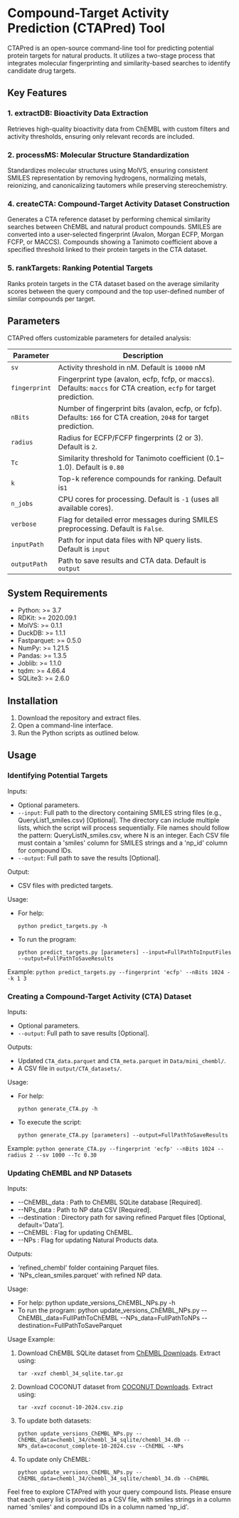 # Compound-Target Activity Prediction (CTAPred) Tool

CTAPred is an open-source command-line tool for predicting potential protein targets for natural products. It utilizes a two-stage process that integrates molecular fingerprinting and similarity-based searches to identify candidate drug targets.

## Key Features

### 1. **extractDB: Bioactivity Data Extraction**
Retrieves high-quality bioactivity data from ChEMBL with custom filters and activity thresholds, ensuring only relevant records are included.

### 2. **processMS: Molecular Structure Standardization**

Standardizes molecular structures using MolVS, ensuring consistent SMILES representation by removing hydrogens, normalizing metals, reionizing, and canonicalizing tautomers while preserving stereochemistry.

### 4. **createCTA: Compound-Target Activity Dataset Construction**
Generates a CTA reference dataset by performing chemical similarity searches between ChEMBL and natural product compounds. SMILES are converted into a user-selected fingerprint (Avalon, Morgan ECFP, Morgan FCFP, or MACCS). Compounds showing a Tanimoto coefficient above a specified threshold linked to their protein targets in the CTA dataset.

### 5. **rankTargets: Ranking Potential Targets**

Ranks protein targets in the CTA dataset based on the average similarity scores between the query compound and the top user-defined number of similar compounds per target.

## Parameters
CTAPred offers customizable parameters for detailed analysis:

| Parameter        | Description                                                                                                                                          
|------------------|---------------------------------------------------------------------------------------------------------------------|
| `sv`             | Activity threshold in nM. Default is `10000` nM                                                                     |
| `fingerprint`    | Fingerprint type (avalon, ecfp, fcfp, or maccs). Defaults: `maccs` for CTA creation, `ecfp` for target prediction.  |
| `nBits`          | Number of fingerprint bits (avalon, ecfp, or fcfp). Defaults: `166` for CTA creation, `2048` for target prediction. |
| `radius`         | Radius for ECFP/FCFP fingerprints (2 or 3). Default is `2`.                                                         |
| `Tc`             | Similarity threshold for Tanimoto coefficient (0.1–1.0). Default is `0.80`                                          |
| `k`              | Top-k reference compounds for ranking. Default is`1`                                                                |
| `n_jobs`         | CPU cores for processing. Default is `-1` (uses all available cores).                                               |
| `verbose`        | Flag for detailed error messages during SMILES preprocessing. Default is `False`.                                   |
| `inputPath`      | Path for input data files with NP query lists. Default is `input`                                                   |
| `outputPath`     | Path to save results and CTA data. Default is `output`                                                              |

## System Requirements

- Python: >= 3.7
- RDKit: >= 2020.09.1 
- MolVS: >= 0.1.1 
- DuckDB: >= 1.1.1 
- Fastparquet: >= 0.5.0 
- NumPy: >= 1.21.5 
- Pandas: >= 1.3.5 
- Joblib: >= 1.1.0 
- tqdm: >= 4.66.4 
- SQLite3: >= 2.6.0 

## Installation

1. Download the repository and extract files.
2. Open a command-line interface.
3. Run the Python scripts as outlined below.

## Usage

          
### Identifying Potential Targets


Inputs:
   - Optional parameters.
   - `--input`: Full path to the directory containing SMILES string files (e.g., QueryList1_smiles.csv) [Optional].
              The directory can include multiple lists, which the script will process sequentially. File names should follow the pattern: QueryListN_smiles.csv, where N is an integer.
              Each CSV file must contain a 'smiles' column for SMILES strings and a 'np_id' column for compound IDs.
   - `--output`: Full path to save the results [Optional].

Output:
   - CSV files with predicted targets.

Usage:
   - For help:
     ```
     python predict_targets.py -h
     ```
   - To run the program:
     ```
     python predict_targets.py [parameters] --input=FullPathToInputFiles --output=FullPathToSaveResults
     ```

Example:
     ```
   python predict_targets.py --fingerprint 'ecfp' --nBits 1024 --k 1 3 
     ```
   
### Creating a Compound-Target Activity (CTA) Dataset


Inputs:
   - Optional parameters.
   - `--output`: Full path to save results [Optional].

Outputs:
   - Updated `CTA_data.parquet` and `CTA_meta.parquet` in `Data/mini_chembl/`.
   - A CSV file in `output/CTA_datasets/`.

Usage:
   - For help:
     ```
     python generate_CTA.py -h
     ```
   - To execute the script:
     ```
     python generate_CTA.py [parameters] --output=FullPathToSaveResults
     ```

Example:
     ```
   python generate_CTA.py --fingerprint 'ecfp' --nBits 1024 --radius 2 --sv 1000 --Tc 0.30
     ```
 
### Updating ChEMBL and NP Datasets

Inputs:
   - --ChEMBL_data : Path to ChEMBL SQLite database [Required].
   - --NPs_data    : Path to NP data CSV [Required].
   - --destination : Directory path for saving refined Parquet files [Optional, default='Data'].
   - --ChEMBL      : Flag for updating ChEMBL.
   - --NPs         : Flag for updating Natural Products data.

Outputs: 
   - 'refined_chembl' folder containing Parquet files.
   - 'NPs_clean_smiles.parquet' with refined NP data.

Usage:
   - For help:
     python update_versions_ChEMBL_NPs.py -h
   - To run the program:
     python update_versions_ChEMBL_NPs.py --ChEMBL_data=FullPathToChEMBL --NPs_data=FullPathToNPs --destination=FullPathToSaveParquet

Usage Example:

1. Download ChEMBL SQLite dataset from [ChEMBL Downloads](https://ftp.ebi.ac.uk/pub/databases/chembl/ChEMBLdb/releases/).
   Extract using:
     ``` 
     tar -xvzf chembl_34_sqlite.tar.gz 
     ```

2. Download COCONUT dataset from [COCONUT Downloads](https://coconut.naturalproducts.net/download/).
  Extract using: 
     ```
     tar -xvzf coconut-10-2024.csv.zip
     ```

3. To update both datasets:
     ```
     python update_versions_ChEMBL_NPs.py --ChEMBL_data=chembl_34/chembl_34_sqlite/chembl_34.db --NPs_data=coconut_complete-10-2024.csv --ChEMBL --NPs
     ```

4. To update only ChEMBL:
     ```
     python update_versions_ChEMBL_NPs.py --ChEMBL_data=chembl_34/chembl_34_sqlite/chembl_34.db --ChEMBL
     ```
       
    
Feel free to explore CTAPred with your query compound lists. Please ensure that each query list is provided as a CSV file, with smiles strings in a column named 'smiles' and compound IDs in a column named 'np_id'.
